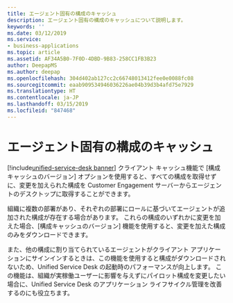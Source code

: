 ```yaml
---
title: エージェント固有の構成のキャッシュ
description: エージェント固有の構成のキャッシュについて説明します。
keywords: ''
ms.date: 03/12/2019
ms.service:
- business-applications
ms.topic: article
ms.assetid: AF34A5B0-7F0D-4DBD-9B83-258CC1FB3B23
author: DeepapMS
ms.author: deepap
ms.openlocfilehash: 304d402ab127cc2c66748013412fee0e0088fc08
ms.sourcegitcommit: eaab909534946036226ae04b39d3b4afd75e7929
ms.translationtype: HT
ms.contentlocale: ja-JP
ms.lasthandoff: 03/15/2019
ms.locfileid: "847468"
---
```

# <a name="cache-specific-configurations-for-agents"></a>エージェント固有の構成のキャッシュ
[!include[unified-service-desk banner](../../../includes/unified-service-desk.md)]
クライアント キャッシュ機能で [構成キャッシュのバージョン] オプションを使用すると、すべての構成を取得せずに、変更を加えられた構成を Customer Engagement サーバーからエージェントのデスクトップに取得することができます。

組織に複数の部署があり、それぞれの部署にロールに基づいてエージェントが追加された構成が存在する場合があります。 これらの構成のいずれかに変更を加えた場合、[構成キャッシュのバージョン] 機能を使用すると、変更を加えた構成のみをダウンロードできます。

また、他の構成に割り当てられているエージェントがクライアント アプリケーションにサインインするときは、この機能を使用すると構成がダウンロードされないため、Unified Service Desk の起動時のパフォーマンスが向上します。 この機能は、組織が実稼働ユーザーに影響を与えずにパイロット構成を変更したい場合に、Unified Service Desk のアプリケーション ライフサイクル管理を改善するのにも役立ちます。
